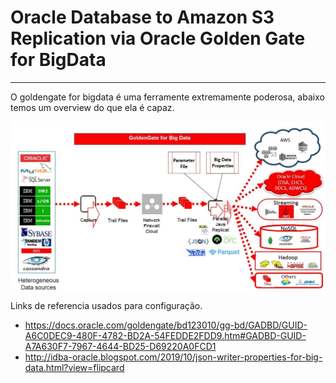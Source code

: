# Oracle Database to Amazon S3 Replication via Oracle Golden Gate for BigData
___

O goldengate for bigdata é uma ferramente extremamente poderosa, abaixo temos um overview do que ela é capaz.

![ggbd](img/ogg_bd.jpg)


Links de referencia usados para configuração.

  - https://docs.oracle.com/goldengate/bd123010/gg-bd/GADBD/GUID-A6C0DEC9-480F-4782-BD2A-54FEDDE2FDD9.htm#GADBD-GUID-A7A630F7-7967-4644-BD25-D69220A0FCD1
  - http://idba-oracle.blogspot.com/2019/10/json-writer-properties-for-big-data.html?view=flipcard
